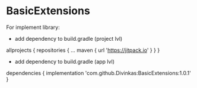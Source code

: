 # BasicExtensions

For implement library:
  
  - add dependency to build.gradle (project lvl)
  
  allprojects {
  	repositories {
		...
		maven { url 'https://jitpack.io' }
	}
   }
  
  
  - add dependency to build.gradle (app lvl)
  
  dependencies {
	        implementation 'com.github.Divinkas:BasicExtensions:1.0.1'
	}
  
